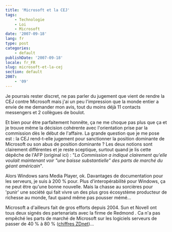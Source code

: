 ```yaml
---
title: 'Microsoft et la CEJ'
tags:
    - Technologie
    - Loi
    - Microsoft
date: '2007-09-18'
lang: fr
type: post
categories:
    - default
publishDate: '2007-09-18'
locale: fr_FR
slug: microsoft-et-la-cej
section: default
2007:
    - '09'
---
```


Je pourrais rester discret, ne pas parler du jugement que vient de rendre la CEJ contre Microsoft mais j'ai un peu l'impression que la monde entier a envie de me demander mon avis, tout du moins déjà 11 contacts messengers et 2 collègues de boulot.

Et bien pour être parfaitement honnête, ça ne me choque pas plus que ça et je trouve même la décision cohérente avec l'orientation prise par la commission dès le début de l'affaire. La grande question que je me pose est&nbsp;: la CEJ rend-t-elle jugement pour sanctionner la position dominante de Microsoft ou son abus de position dominante&nbsp;? Les deux notions sont clairement différentes et je reste sceptique, surtout quand je lis cette dépêche de l'AFP (original ici)&nbsp;: "_La Commission a indiqué clairement qu'elle voulait maintenant voir "une baisse substantielle" des parts de marché du géant américain_".

Alors Windows sans Media Player, ok. Davantages de documentation pour les serveurs, je suis à 200 % pour. Plus d'interopérabilité pour Windows, ça ne peut être qu'une bonne nouvelle. Mais la chasse au sorcières pour 'punir' une société qui fait vivre un des plus gros écosystème producteur de richesse au monde, faut quand même pas pousser mémé…

Microsoft a d'ailleurs fait de gros efforts depuis 2004\. Sun et Novell ont tous deux signés des partenariats avec la firme de Redmond . Ca n'a pas empêché les parts de marché de Microsoft sur les logiciels serveurs de passer de 40 % à 80 % ([chiffres ZDnet](http://www.zdnet.fr/actualites/concurrence-le-bras-de-fer-entre-microsoft-et-bruxelles-n-est-pas-termine-39373364.htm))…